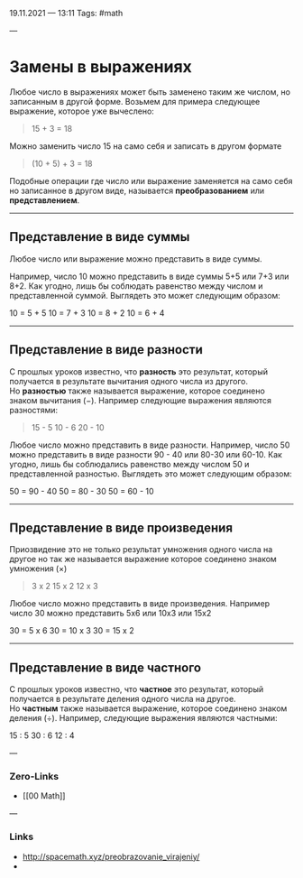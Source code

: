 19.11.2021 — 13:11
Tags: #math

—
# Замены в выражениях
Любое число в выражениях может быть заменено таким же числом, но записанным в другой форме. Возьмем для примера следующее выражение, которое уже вычеслено:

> 15 + 3 = 18

Можно заменить число 15 на само себя и записать в другом формате

> (10 + 5) + 3 = 18

Подобные операции где число или выражение заменяется на само себя но записанное в другом виде, называется **преобразованием** или **представлением**.

---

## Представление в виде суммы

Любое число или выражение можно представить в виде суммы.

Например, число 10 можно представить в виде суммы 5+5 или 7+3 или 8+2. Как угодно, лишь бы соблюдать равенство между числом и представленной суммой. Выглядеть это может следующим образом:

> 
10 = 5 + 5 
10 = 7 + 3 
10 = 8 + 2 
10 = 6 + 4

---

## Представление в виде разности

С прошлых уроков известно, что **разность** это результат, который получается в результате вычитания одного числа из другого. Но **разностью** также называется выражение, которое соединено знаком вычитания (−). Например следующие выражения являются разностями:

> 15 - 5 10 - 6 20 - 10

Любое число можно представить в виде разности. Например, число 50 можно представить в виде разности 90 - 40 или 80-30 или 60-10. Как угодно, лишь бы соблюдались равенство между числом 50 и представленной разностью. Выглядеть это может следующим образом:

> 
50 = 90 - 40 
50 = 80 - 30 
50 = 60 - 10

---

## Представление в виде произведения

Приозвидение это не только результат умножения одного числа на другое но так же называется выражение которое соединено знаком умножения (×)

> 3 x 2 15 x 2 12 x 3

Любое число можно представить в виде произведения. Например число 30 можно представить 5х6 или 10х3 или 15х2

> 
30 = 5 х 6 
30 = 10 х 3 
30 = 15 х 2

---

## Представление в виде частного

С прошлых уроков известно, что **частное** это результат, который получается в результате деления одного числа на другое. Но **частным** также называется выражение, которое соединено знаком деления (÷). Например, следующие выражения являются частными:

> 
15 : 5 
30 : 6 
12 : 4

—
### Zero-Links
- [[00 Math]]

—
### Links
- http://spacemath.xyz/preobrazovanie_virajeniy/
- 